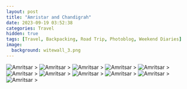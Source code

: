 ```yaml
---
layout: post
title: "Amristar and Chandigrah"
date: 2023-09-19 03:52:38
categories: Travel
hidden: true
tags: [Travel, Backpacking, Road Trip, Photoblog, Weekend Diaries]
image:
  background: witewall_3.png
---
```


<img src="https://i.imgur.com/8BcQQOQ.jpg" alt="Amritsar">
>

<img src="https://i.imgur.com/e6w7ef8.jpg" alt="Amritsar">
>

<img src="https://i.imgur.com/on40QdV.jpg" alt="Amritsar">
>

<img src="https://i.imgur.com/7hm06XP.jpg" alt="Amritsar">
>

<img src="https://i.imgur.com/lFMuWT4.jpg" alt="Amritsar">
>

<img src="https://i.imgur.com/WgLFNHB.jpg" alt="Amritsar">
>

<img src="https://i.imgur.com/TWap1Ug.jpg" alt="Amritsar">
>

<img src="https://i.imgur.com/1NzB62f.jpg" alt="Amritsar">
>

<img src="https://i.imgur.com/ory8Oau.jpg" alt="Amritsar">
>

<img src="https://i.imgur.com/9jhhRQ3.jpg" alt="Amritsar">
>

<img src="https://i.imgur.com/VPIxEna.jpg" alt="Amritsar">
>

